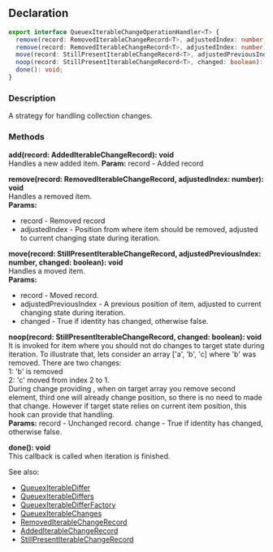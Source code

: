 ## Declaration
```ts
export interface QueuexIterableChangeOperationHandler<T> {
  remove(record: RemovedIterableChangeRecord<T>, adjustedIndex: number): void;
  remove(record: RemovedIterableChangeRecord<T>, adjustedIndex: number): void;
  move(record: StillPresentIterableChangeRecord<T>, adjustedPreviousIndex: number, changed: boolean): void;
  noop(record: StillPresentIterableChangeRecord<T>, changed: boolean): void;
  done(): void;
}
```

### Description
A strategy for handling collection changes.

### Methods

**add(record: AddedIterableChangeRecord<T>): void**<br>
Handles a new added item. **Param:** record - Added record

**remove(record: RemovedIterableChangeRecord<T>, adjustedIndex: number): void**<br>
Handles a removed item.<br>
**Params:**
  - record - Removed record
  - adjustedIndex - Position from where item should be removed, adjusted to current changing state during iteration.

**move(record: StillPresentIterableChangeRecord<T>, adjustedPreviousIndex: number, changed: boolean): void**<br>
Handles a moved item.<br>
**Params:**
  - record - Moved record.
  - adjustedPreviousIndex - A previous position of item, adjusted to current changing state during iteration.
  - changed - True if identity has changed, otherwise false.

**noop(record: StillPresentIterableChangeRecord<T>, changed: boolean): void**<br>
It is invoked for item where you should not do changes to target state during iteration. To illustrate that, lets consider an array ['a', 'b', 'c] where 'b' was removed. There are two changes:<br>
1: 'b' is removed<br>
2: 'c' moved from index 2 to 1.<br>
During change providing , when on target array you remove second element, third one will already change position, so there is no need to made that change. However if target state relies on current item position, this hook can provide that handling.<br>
**Params:**
  record - Unchanged record.
  change - True if identity has changed, otherwise false.

**done(): void**<br>
This callback is called when iteration is finished.

See also:
- [QueuexIterableDiffer](./queuex_iterable_differ.md)
- [QueuexIterableDiffers](./queuex_iterable_differs.md)
- [QueuexIterableDifferFactory](./queuex_iterable_differ_factory.md)
- [QueuexIterableChanges](./queuex_iterable_changes.md)
- [RemovedIterableChangeRecord](./removed_iterable_change_record.md)
- [AddedIterableChangeRecord](./addend_iterable_change_record.md)
- [StillPresentIterableChangeRecord](./still_present_iterable_change_record.md)
